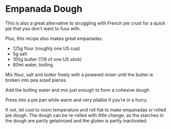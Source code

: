 Empanada Dough
==============

This is also a great alternative to struggling with French pie crust for a quick pie that you don't want to fuss with.

Plus, this recipe also makes great empanadas.

- 125g flour (roughly one US cup)
- 5g salt
- 100g butter (7/8 of one US stick)
- 80ml water, boiling

Mix flour, salt and butter freely with a powered mixer until the butter is broken into pea sized pieces.

Add the boiling water and mix just enough to form a cohesive dough.

Press into a pie pan while warm and very pliable if you’re in a hurry.

If not, let cool to room temperature and roll flat to make empanadas or rolled pie dough. The dough can be re-rolled with little change, as the starches in the dough are partly gelatinized and the gluten is partly inactivated.
